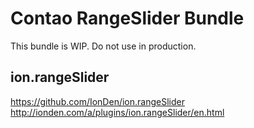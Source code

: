 Contao RangeSlider Bundle
===

This bundle is WIP. Do not use in production.

ion.rangeSlider
---

https://github.com/IonDen/ion.rangeSlider
http://ionden.com/a/plugins/ion.rangeSlider/en.html